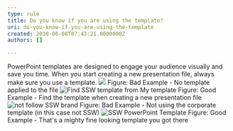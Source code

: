 ```yaml
---
type: rule
title: Do you know if you are using the template?
uri: do-you-know-if-you-are-using-the-template
created: 2010-06-08T07:43:21.0000000Z
authors: []

---
```



PowerPoint templates are designed to engage your audience visually and save you time. When you start creating a new presentation file, always make sure you use a template.
![](/Communication/RulesToBetterPowerpointPresentations/PublishingImages/noTemplate.jpg) Figure: Bad Example - No template applied to the file ![Find SSW template from My template](/Communication/RulesToBetterPowerpointPresentations/PublishingImages/templateApplied02.gif) Figure: Good Example - Find the template when creating a new presentation file ![not follow SSW brand](/Communication/RulesToBetterPowerpointPresentations/PublishingImages/bad_cover.gif) Figure: Bad Example - Not using the corporate template (in this case not SSW) ![SSW PowerPoint Template](/Communication/RulesToBetterPowerpointPresentations/PublishingImages/good_cover.jpg) Figure: Good Example - That's a mighty fine looking template you got there 
